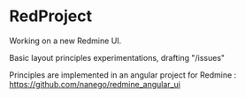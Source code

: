 RedProject
==========

Working on a new Redmine UI.

Basic layout principles experimentations, drafting "/issues"

Principles are implemented in an angular project for Redmine : https://github.com/nanego/redmine_angular_ui
